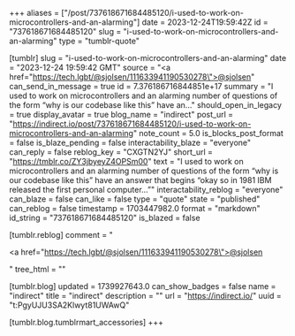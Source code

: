 +++
aliases = ["/post/737618671684485120/i-used-to-work-on-microcontrollers-and-an-alarming"]
date = 2023-12-24T19:59:42Z
id = "737618671684485120"
slug = "i-used-to-work-on-microcontrollers-and-an-alarming"
type = "tumblr-quote"

[tumblr]
slug = "i-used-to-work-on-microcontrollers-and-an-alarming"
date = "2023-12-24 19:59:42 GMT"
source = "<a href=\"https://tech.lgbt/@sjolsen/111633941190530278\">@sjolsen</a>"
can_send_in_message = true
id = 7.376186716844851e+17
summary = "I used to work on microcontrollers and an alarming number of questions of the form “why is our codebase like this” have an..."
should_open_in_legacy = true
display_avatar = true
blog_name = "indirect"
post_url = "https://indirect.io/post/737618671684485120/i-used-to-work-on-microcontrollers-and-an-alarming"
note_count = 5.0
is_blocks_post_format = false
is_blaze_pending = false
interactability_blaze = "everyone"
can_reply = false
reblog_key = "CXGTN2YJ"
short_url = "https://tmblr.co/ZY3jbyeyZ4OPSm00"
text = "I used to work on microcontrollers and an alarming number of questions of the form &ldquo;why is our codebase like this&rdquo; have an answer that begins &ldquo;okay so in 1981 IBM released the first personal computer&hellip;&rdquo;"
interactability_reblog = "everyone"
can_blaze = false
can_like = false
type = "quote"
state = "published"
can_reblog = false
timestamp = 1703447982.0
format = "markdown"
id_string = "737618671684485120"
is_blazed = false

[tumblr.reblog]
comment = "<p><a href=\"https://tech.lgbt/@sjolsen/111633941190530278\">@sjolsen</a></p>"
tree_html = ""

[tumblr.blog]
updated = 1739927643.0
can_show_badges = false
name = "indirect"
title = "indirect"
description = ""
url = "https://indirect.io/"
uuid = "t:PgyUJU3SA2Klwyt81UWAwQ"

[tumblr.blog.tumblrmart_accessories]
+++

